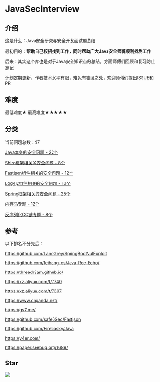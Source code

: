 # JavaSecInterview

## 介绍

这是什么：Java安全研究与安全开发面试题总结

最初目的：**帮助自己校招找到工作，同时帮助广大Java安全师傅顺利找到工作**

后来：其实这个库也是对于Java安全知识点的总结，方面师傅们回顾和复习防止忘记

计划定期更新，作者技术水平有限，难免有错误之处，欢迎师傅们提出ISSUE和PR

## 难度

最低难度★   最高难度★★★★★

## 分类

当前问题总数：97

[Java本身的安全问题 - 22个](https://github.com/4ra1n/JavaSecInterview/tree/master/java)

[Shiro框架相关的安全问题 - 8个](https://github.com/4ra1n/JavaSecInterview/tree/master/shiro)

[Fastjson组件相关的安全问题 - 12个](https://github.com/4ra1n/JavaSecInterview/tree/master/fastjson)

[Log4j2组件相关的安全问题 - 10个](https://github.com/4ra1n/JavaSecInterview/tree/master/log4j2)

[Spring框架相关的安全问题 - 25个](https://github.com/4ra1n/JavaSecInterview/tree/master/spring)

[内存马专题 - 12个](https://github.com/4ra1n/JavaSecInterview/tree/master/memshell)

[反序列化CC链专题 - 8个](https://github.com/4ra1n/JavaSecInterview/tree/master/cc)

## 参考

以下排名不分先后：

https://github.com/LandGrey/SpringBootVulExploit

https://github.com/feihong-cs/Java-Rce-Echo/

https://threedr3am.github.io/

https://xz.aliyun.com/t/7740

https://xz.aliyun.com/t/7307

https://www.cnpanda.net/

https://gv7.me/

https://github.com/safe6Sec/Fastjson

https://github.com/Firebasky/Java

https://y4er.com/

https://paper.seebug.org/1689/

## Star

![](https://starchart.cc/4ra1n/JavaSecInterview.svg)
